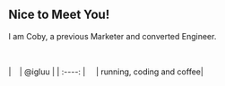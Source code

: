 ## Nice to Meet You!

I am Coby, a previous Marketer and converted Engineer.

<br>

|<img src="https://github.com/cobyeastwood/cobyeastwood/blob/main/laptop-code-solid.svg" width="15px">| @igluu |
| :----:  | <img src="https://github.com/cobyeastwood/cobyeastwood/blob/main/heart-pulse-solid.svg" width="15px">| running, coding and coffee|
